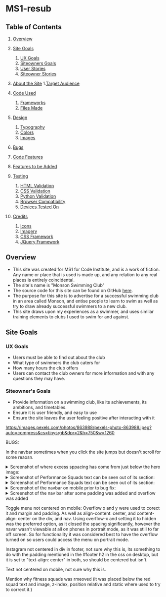 # MS1-resub

## Table of Contents

1. [Overview](#overview)

2. [Site Goals](#sitegoals)
    1. [UX Goals](#ux-goals)
    2. [Siteowners Goals](#siteowners-goals)
    3. [User Stories](#user-stories)
    4. [Siteowner Stories](#siteowner-stories)

3. [About the Site](#about-the-site)
    1.[Target Audience](#target-audience)

4. [Code Used](#code-used)
    1. [Frameworks](#frameworks)
    2. [Files Made](#files-made)
  
5. [Design](#design)
    1. [Typography](#typography)
    2. [Colors](#colors)
    3. [Images](#images)

6. [Bugs](#bugs)

7. [Code Features](#code-features)

8. [Features to be Added](#features-to-be-added)

9. [Testing](#testing)
    1. [HTML Validation](#html-validation)
    2. [CSS Validation](#css-validation)
    3. [Python Validation](#python-validation)
    4. [Browser Compatibility](#browser-compatibility)
    5. [Devices Tested On](#devices-tested-on)

10. [Credits](#credits)
     1. [Icons](#icons)
     2. [Imagery](#imagery)
     3. [CSS Framework](#css-framework)
     4. [JQuery Framework](#jquery-framework)



## **Overview**
  - This site was created for MS1 for Code Institute, and is a work of fiction. Any name or place that is used is made up, and any relation to
  any real places is entirely coincidental.
  - The site's name is "Monson Swimming Club"
  - The source code for this site can be found on GitHub [here](https://github.com/AJWest22/MS1-resub).
  - The purpose for this site is to advertise for a successful swimming club in an area called Monson, and entise people to learn to swim as well
  as try to draw already successful swimmers to a new club. 
  - This site draws upon my experiences as a swimmer, and uses similar training elements to clubs I used to swim for and against.


## **Site Goals**

### **UX Goals**

   - Users must be able to find out about the club
   - What type of swimmers the club caters for
   - How many hours the club offers
   - Users can contact the club owners for more information and with any questions they may have.

### **Siteowner's Goals**

   - Provide information on a swimming club, like its achievements, its ambitions, and timetables.
   - Ensure it is user friendly, and easy to use
   - Ensure the site leaves the user feeling positive after interacting with it



  

https://images.pexels.com/photos/863988/pexels-photo-863988.jpeg?auto=compress&cs=tinysrgb&dpr=2&h=750&w=1260


BUGS:

In the navbar sometimes when you click the site jumps but doesn't scroll for some reaosn.

<details><summary>Screenshot of where excess sppacing has come from just below the hero image:</summary>
  <img src="images/excess-spacing.png">
</details>

<details><summary>Screenshot of Performance Squads text can be seen out of its section:</summary> (margin and padding and posiitoning were used to  attempt to correct it)
  <img src="images/squad-text-bug.png">
</details>

<details><summary>Screenshot of Performance Squads text can be seen out of its section:</summary> (margin and padding and posiitoning were used to  attempt to correct it)
  <img src="images/squad-text-bug.png">
</details>

<details><summary>Screenshot of the navbar on mobile prior to bug fix:</summary> (The navbar has moved from it original position along and the container it is in has also been moved I am unsure why this is, as I hadn't touched any code in the header)
  <img src="images/original-spacing-error.png">
</details>

<details><summary>Screenshot of the nav bar after some padding was added and overflow was added</summary>
  <img src="images/partially-fixed--spacing-error.png">
</details>


Toggle menu not centered on mobile: Overflow x and y were used to corect it and margin and padding. As well as align-content: center, and content-align: center on the div, and nav. Using overflow-x and setting it to hidden was the preferred option, as it closed the spacing significantly, however the navar wasn't viewable at all on phones in portrait mode, as it was still to far off screen. So for functionality it was considered best to have the overflow turned on so users could access the menu on portrait mode. 

Instagram not centered in div in footer, not sure why this is, its something to do with the padding mentioned in the #footer h2 in the css on desktop, but it is set to "text-align: center" in both, so should be centered but isn't.

Text not centered on mobile, not sure why this is.

Mention why fitness squads was rmeoved (it was placed below the red squad text and image, z-index, position relative and static where used to try to correct it.)